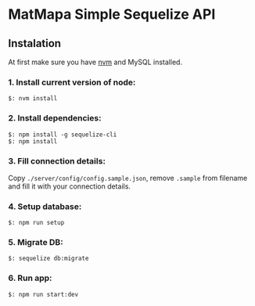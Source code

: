 # MatMapa Simple Sequelize API

## Instalation
At first make sure you have [nvm](https://github.com/creationix/nvm) and MySQL installed.

### 1. Install current version of node:
```
$: nvm install
```

### 2. Install dependencies:
```
$: npm install -g sequelize-cli
$: npm install
```

### 3. Fill connection details:
Copy `./server/config/config.sample.json`, remove `.sample` from filename and fill it with your connection details.


### 4. Setup database:
```
$: npm run setup
```

### 5. Migrate DB:
```
$: sequelize db:migrate
```

### 6. Run app:
```
$: npm run start:dev
```
